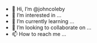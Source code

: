 - 👋 Hi, I’m @johncoleby
- 👀 I’m interested in ...
- 🌱 I’m currently learning ...
- 💞️ I’m looking to collaborate on ...
- 📫 How to reach me ...

<!---
johncoleby/johncoleby is a ✨ special ✨ repository because its `README.md` (this file) appears on your GitHub profile.
You can click the Preview link to take a look at your changes.
--->
